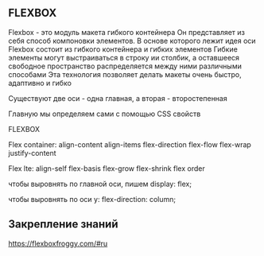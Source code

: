 ## FLEXBOX 

Flexbox - это модуль макета гибкого контейнера 
Он представляет из себя способ компоновки элементов. В основе которого лежит идея оси
Flexbox состоит из гибкого контейнера и гибких элементов
Гибкие элементы могут выстраиваться в строку ии столбик, а оставшееся свободное пространство распределяется между ними различными способами
Эта технология позволяет делать макеты очень быстро, адаптивно и гибко 

Существуют две оси - одна главная, а вторая - второстепенная 

Главную мы определяем сами с помощью CSS свойств 

FLEXBOX 

Flex container: 
align-content
align-items
flex-direction 
flex-flow
flex-wrap
justify-content

Flex lte: 
align-self
flex-basis
flex-grow
flex-shrink
flex
order 


чтобы выровнять по главной оси, пишем
display: flex; 

чтобы выровнять по оси y: 
flex-direction: column;


## Закрепление знаний 
https://flexboxfroggy.com/#ru 



 
